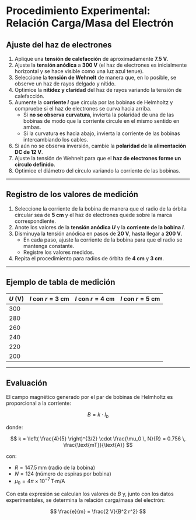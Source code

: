# Procedimiento Experimental: Relación Carga/Masa del Electrón

## Ajuste del haz de electrones

1. Aplique una **tensión de calefacción** de aproximadamente **7.5 V**.  
2. Ajuste la **tensión anódica** a **300 V** (el haz de electrones es inicialmente horizontal y se hace visible como una luz azul tenue).  
3. Seleccione la **tensión de Wehnelt** de manera que, en lo posible, se observe un haz de rayos delgado y nítido.  
4. Optimice la **nitidez y claridad** del haz de rayos variando la tensión de calefacción.  
5. Aumente la **corriente $I$** que circula por las bobinas de Helmholtz y compruebe si el haz de electrones se curva hacia arriba.  
   - Si **no se observa curvatura**, invierta la polaridad de una de las bobinas de modo que la corriente circule en el mismo sentido en ambas.  
   - Si la curvatura es hacia abajo, invierta la corriente de las bobinas intercambiando los cables.  
6. Si aún no se observa inversión, cambie la **polaridad de la alimentación DC de 12 V**.  
7. Ajuste la tensión de Wehnelt para que el **haz de electrones forme un círculo definido**.  
8. Optimice el diámetro del círculo variando la corriente de las bobinas.  

---

## Registro de los valores de medición

1. Seleccione la corriente de la bobina de manera que el radio de la órbita circular sea de **5 cm** y el haz de electrones quede sobre la marca correspondiente.  
2. Anote los valores de la **tensión anódica $U$** y la **corriente de la bobina $I$**.  
3. Disminuya la tensión anódica en pasos de **20 V**, hasta llegar a **200 V**.  
   - En cada paso, ajuste la corriente de la bobina para que el radio se mantenga constante.  
   - Registre los valores medidos.  
4. Repita el procedimiento para radios de órbita de **4 cm** y **3 cm**.  

---

## Ejemplo de tabla de medición

| $U$ (V) | $I$ con $r=3$ cm | $I$ con $r=4$ cm | $I$ con $r=5$ cm |
|---------|------------------|------------------|------------------|
| 300     |                  |                  |                  |
| 280     |                  |                  |                  |
| 260     |                  |                  |                  |
| 240     |                  |                  |                  |
| 220     |                  |                  |                  |
| 200     |                  |                  |                  |

---

## Evaluación

El campo magnético generado por el par de bobinas de Helmholtz es proporcional a la corriente:

$$
B = k \cdot I_b
$$

donde:

$$
k = \left( \frac{4}{5} \right)^{3/2} \cdot \frac{\mu_0 \, N}{R}
= 0.756 \, \frac{\text{mT}}{\text{A}}
$$

con:

- $R = 147.5 \, \text{mm}$ (radio de la bobina)  
- $N = 124$ (número de espiras por bobina)  
- $\mu_0 = 4 \pi \times 10^{-7} \, \text{T·m/A}$  

Con esta expresión se calculan los valores de $B$ y, junto con los datos experimentales, se determina la relación carga/masa del electrón:

$$
\frac{e}{m} = \frac{2 V}{B^2 r^2}
$$
